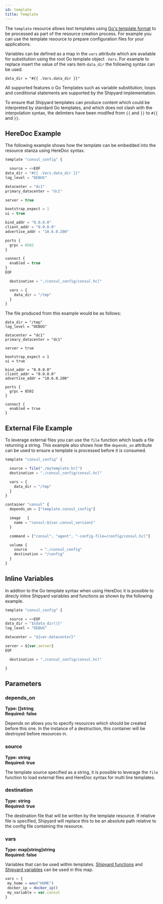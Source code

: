 ```yaml
---
id: template
title: Template
---
```


The `template` resource allows text templates using [Go's template format](https://golang.org/pkg/text/template/)
to be processed as part of the resource creation process. For example you can use the template resource 
to prepare configuration files for your applications.

Variables can be defined as a map in the `vars` attribute which are available for substitution using the root
Go template object `.Vars`. For example to replace insert the value of the vars item `data_dir` the following
syntax can be used.

```
data_dir = "#{{ .Vars.data_dir }}"
```

All supported features o Go Templates such as variable substitution, loops and conditional statements are supported
by the Shipyard implementation.

To ensure that Shipyard templates can produce content which could be interpreted by standard Go templates, and which
does not clash with the interpolation syntax, the delimters have been modifed from `{{` and `}}` to `#{{` and `}}`.

## HereDoc Example

The following example shows how the template can be embedded into the resource stanza using HereDoc syntax.

```javascript
template "consul_config" {

  source = <<EOF
data_dir = "#{{ .Vars.data_dir }}"
log_level = "DEBUG"

datacenter = "dc1"
primary_datacenter = "dc1"

server = true

bootstrap_expect = 1
ui = true

bind_addr = "0.0.0.0"
client_addr = "0.0.0.0"
advertise_addr = "10.6.0.200"

ports {
  grpc = 8502
}

connect {
  enabled = true
}
EOF

  destination = "./consul_config/consul.hcl"

  vars = {
    data_dir = "/tmp"
  }
}
```

The file produced from this example would be as follows:

```
data_dir = "/tmp"
log_level = "DEBUG"

datacenter = "dc1"
primary_datacenter = "dc1"

server = true

bootstrap_expect = 1
ui = true

bind_addr = "0.0.0.0"
client_addr = "0.0.0.0"
advertise_addr = "10.6.0.200"

ports {
  grpc = 8502
}

connect {
  enabled = true
}
```

## External File Example

To leverage external files you can use the `file` function which loads a file returning a string. This example
also shows how the `depends_on` attribute can be used to ensure a template is processed before it is consumed.

```javascript
template "consul_config" {

  source = file("./mytemplate.hcl") 
  destination = "./consul_config/consul.hcl"

  vars = {
    data_dir = "/tmp"
  }
}

container "consul" {
  depends_on = ["template.consul_config"]

  image   {
    name = "consul:${var.consul_version}"
  }

  command = ["consul", "agent", "-config-file=/config/consul.hcl"]

  volume {
    source      = "./consul_config"
    destination = "/config"
  }
}
```

## Inline Variables

In addtion to the Go template syntax when using HereDoc it is possible to direcly inline Shipyard variables 
and functions as shown by the following example.

```javascript
template "consul_config" {

  source = <<EOF
data_dir = "${data_dir()}"
log_level = "DEBUG"

datacenter = "${var.datacenter}"

server = ${var.server}
EOF

  destination = "./consul_config/consul.hcl"

}
```

## Parameters


### depends_on
**Type: []string**  
**Required: false**

Depends on allows you to specify resources which should be created before this one. In the instance of a destruction, this container will be destroyed before
resources in.

### source
**Type: string**  
**Required: true**

The template source specified as a string, it is possible to leverage the `file` function to load external files and HereDoc syntax for multi line templates.

### destination
**Type: string**  
**Required: true**

The destination file that will be written by the template resource. If relative file is specified, Shipyard will replace this to be an absolute path relative
to the config file containing the resource.

### vars
**Type: map[string]string**  
**Required: false**

Variables that can be used within templates. [Shipyard functions](/docs/resources/functions) and [Shipyard variables](/docs/resources/variable) can be used
in this map.

```javascript
vars = {
 my_home = env("HOME")
 docker_ip = docker_ip()
 my_variable = var.consul
}
```
